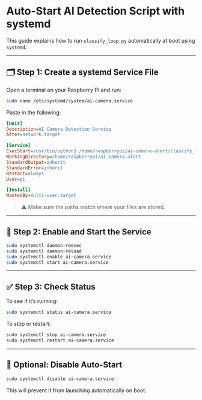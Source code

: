 # Auto-Start AI Detection Script with systemd

This guide explains how to run `classify_loop.py` automatically at boot using `systemd`.

---

## 🗂️ Step 1: Create a systemd Service File

Open a terminal on your Raspberry Pi and run:

```bash
sudo nano /etc/systemd/system/ai-camera.service
```

Paste in the following:
```ini
[Unit]
Description=AI Camera Detection Service
After=network.target

[Service]
ExecStart=/usr/bin/python3 /home/raspberrypi/ai-camera-alert/classify_loop.py
WorkingDirectory=/home/raspberrypi/ai-camera-alert
StandardOutput=inherit
StandardError=inherit
Restart=always
User=pi

[Install]
WantedBy=multi-user.target
```

> ⚠️ Make sure the paths match where your files are stored.

---

## 💾 Step 2: Enable and Start the Service

```bash
sudo systemctl daemon-reexec
sudo systemctl daemon-reload
sudo systemctl enable ai-camera.service
sudo systemctl start ai-camera.service
```

---

## ✅ Step 3: Check Status

To see if it’s running:
```bash
sudo systemctl status ai-camera.service
```

To stop or restart:
```bash
sudo systemctl stop ai-camera.service
sudo systemctl restart ai-camera.service
```

---

## 🧹 Optional: Disable Auto-Start

```bash
sudo systemctl disable ai-camera.service
```

This will prevent it from launching automatically on boot.